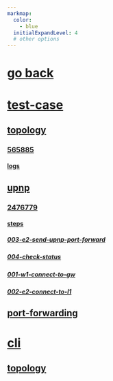 ```yaml
---
markmap:
  color:
    - blue
  initialExpandLevel: 4
  # other options
---
```


# [go back](../index.html)
# [test-case](test-case/index.html)
## [topology](test-case/topology/index.html)
### [565885](test-case/topology/565885/index.html)
#### [logs](test-case/topology/565885/logs/index.html)
## [upnp](test-case/upnp/index.html)
### [2476779](test-case/upnp/2476779/index.html)
#### [steps](test-case/upnp/2476779/steps/index.html)
##### [003-e2-send-upnp-port-forward](test-case/upnp/2476779/steps/003-e2-send-upnp-port-forward/index.html)
##### [004-check-status](test-case/upnp/2476779/steps/004-check-status/index.html)
##### [001-w1-connect-to-gw](test-case/upnp/2476779/steps/001-w1-connect-to-gw/index.html)
##### [002-e2-connect-to-l1](test-case/upnp/2476779/steps/002-e2-connect-to-l1/index.html)
## [port-forwarding](test-case/port-forwarding/index.html)
# [cli](cli/index.html)
## [topology](cli/topology/index.html)
